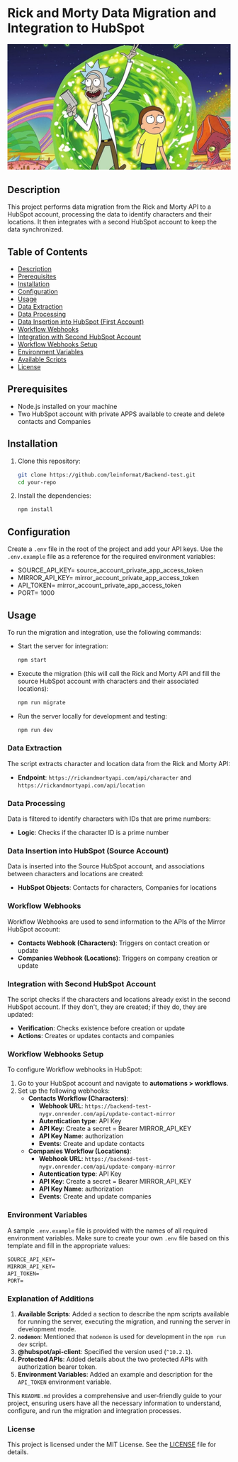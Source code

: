 # Rick and Morty Data Migration and Integration to HubSpot

![Project Banner](rick-and-morty.jpg)

## Description
This project performs data migration from the Rick and Morty API to a HubSpot account, processing the data to identify characters and their locations. It then integrates with a second HubSpot account to keep the data synchronized.


## Table of Contents
- [Description](#description)
- [Prerequisites](#prerequisites)
- [Installation](#installation)
- [Configuration](#configuration)
- [Usage](#usage)
- [Data Extraction](#data-extraction)
- [Data Processing](#data-processing)
- [Data Insertion into HubSpot (First Account)](#data-insertion-into-hubspot-first-account)
- [Workflow Webhooks](#workflow-webhooks)
- [Integration with Second HubSpot Account](#integration-with-second-hubspot-account)
- [Workflow Webhooks Setup](#workflow-webhooks-setup)
- [Environment Variables](#environment-variables)
- [Available Scripts](#available-scripts)
- [License](#license)


## Prerequisites
- Node.js installed on your machine
- Two HubSpot account with private APPS available to create and delete contacts and Companies


## Installation
1. Clone this repository:
    ```bash
    git clone https://github.com/leinformat/Backend-test.git
    cd your-repo
    ```
2. Install the dependencies:
    ```bash
    npm install
    ```


## Configuration
Create a `.env` file in the root of the project and add your API keys. Use the `.env.example` file as a reference for the required environment variables:

- SOURCE_API_KEY= source_account_private_app_access_token
- MIRROR_API_KEY= mirror_account_private_app_access_token
- API_TOKEN= mirror_account_private_app_access_token
- PORT= 1000


## Usage
To run the migration and integration, use the following commands:

- Start the server for integration:
    ```bash
    npm start
    ```
- Execute the migration (this will call the Rick and Morty API and fill the source HubSpot account with characters and their associated locations):
    ```bash
    npm run migrate
    ```
- Run the server locally for development and testing:
    ```bash
    npm run dev
    ```


### Data Extraction
The script extracts character and location data from the Rick and Morty API:
- **Endpoint**: `https://rickandmortyapi.com/api/character` and `https://rickandmortyapi.com/api/location`


### Data Processing
Data is filtered to identify characters with IDs that are prime numbers:
- **Logic**: Checks if the character ID is a prime number


### Data Insertion into HubSpot (Source Account)
Data is inserted into the Source HubSpot account, and associations between characters and locations are created:
- **HubSpot Objects**: Contacts for characters, Companies for locations


### Workflow Webhooks
Workflow Webhooks are used to send information to the APIs of the Mirror HubSpot account:
- **Contacts Webhook (Characters)**: Triggers on contact creation or update
- **Companies Webhook (Locations)**: Triggers on company creation or update


### Integration with Second HubSpot Account
The script checks if the characters and locations already exist in the second HubSpot account. If they don't, they are created; if they do, they are updated:
- **Verification**: Checks existence before creation or update
- **Actions**: Creates or updates contacts and companies


### Workflow Webhooks Setup
To configure Workflow webhooks in HubSpot:
1. Go to your HubSpot account and navigate to **automations > workflows**.
2. Set up the following webhooks:
    - **Contacts Workflow (Characters)**:
        - **Webhook URL**: `https://backend-test-nygv.onrender.com/api/update-contact-mirror`
        - **Autentication type**: API Key
        - **API Key**: Create a secret = Bearer MIRROR_API_KEY
        - **API Key Name**: authorization
        - **Events**: Create and update contacts
    - **Companies Workflow (Locations)**:
        - **Webhook URL**: `https://backend-test-nygv.onrender.com/api/update-company-mirror`
        - **Autentication type**: API Key
        - **API Key**: Create a secret = Bearer MIRROR_API_KEY
        - **API Key Name**: authorization
        - **Events**: Create and update companies


### Environment Variables
A sample `.env.example` file is provided with the names of all required environment variables. Make sure to create your own `.env` file based on this template and fill in the appropriate values:
```plaintext
SOURCE_API_KEY=
MIRROR_API_KEY=
API_TOKEN=
PORT=
```


### Explanation of Additions

1. **Available Scripts**: Added a section to describe the npm scripts available for running the server, executing the migration, and running the server in development mode.
2. **`nodemon`**: Mentioned that `nodemon` is used for development in the `npm run dev` script.
3. **@hubspot/api-client**: Specified the version used (`^10.2.1`).
4. **Protected APIs**: Added details about the two protected APIs with authorization bearer token.
5. **Environment Variables**: Added an example and description for the `API_TOKEN` environment variable.

This `README.md` provides a comprehensive and user-friendly guide to your project, ensuring users have all the necessary information to understand, configure, and run the migration and integration processes.


### License
This project is licensed under the MIT License. See the [LICENSE](https://opensource.org/licenses/MIT) file for details.